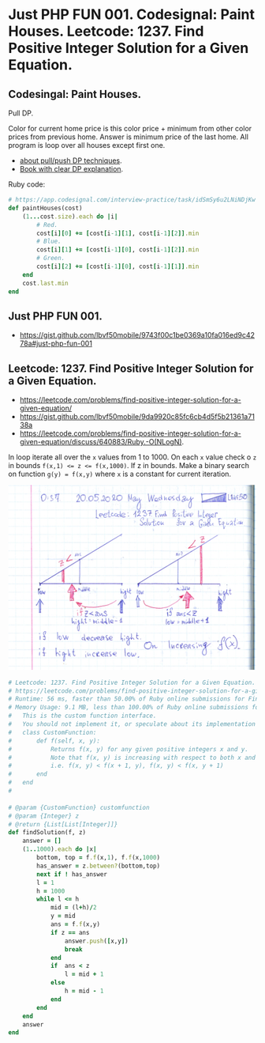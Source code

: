 # Just PHP FUN 001. Codesignal: Paint Houses. Leetcode: 1237. Find Positive Integer Solution for a Given Equation.


## Codesingal: Paint Houses.

Pull DP.

Color for current home price is this color price + minimum from other color prices from previous home.  Answer is minimum price of the last home. All program is loop over all houses except first one.

- [about pull/push DP techniques](https://youtu.be/YBSt1jYwVfU).
- [Book with clear DP explanation](https://www.byte-by-byte.com/dpbook/).

Ruby code:
```Ruby
# https://app.codesignal.com/interview-practice/task/idSmSy6u2LNiNDjKw
def paintHouses(cost)
    (1...cost.size).each do |i|
        # Red.
        cost[i][0] += [cost[i-1][1], cost[i-1][2]].min
        # Blue.
        cost[i][1] += [cost[i-1][0], cost[i-1][2]].min
        # Green.
        cost[i][2] += [cost[i-1][0], cost[i-1][1]].min
    end
    cost.last.min
end
```

## Just PHP FUN 001.

- https://gist.github.com/lbvf50mobile/9743f00c1be0369a10fa016ed9c4278a#just-php-fun-001


## Leetcode: 1237. Find Positive Integer Solution for a Given Equation.

- https://leetcode.com/problems/find-positive-integer-solution-for-a-given-equation/
- https://gist.github.com/lbvf50mobile/9da9920c85fc6cb4d5f5b21361a7138a
- https://leetcode.com/problems/find-positive-integer-solution-for-a-given-equation/discuss/640883/Ruby.-O(NLogN).

In loop iterate all over the `x` values from 1 to 1000. On each `x` value check o `z` in bounds `f(x,1) <= z <= f(x,1000)`.
If z in bounds.  Make a binary search on function `g(y) = f(x,y)` where `x` is a constant for current iteration.

![if hight decrease low, if low increase hight, on increasing functions. I mean if f(mid) < z  h = mid - 1, f(mid) > z l = mid + 1 ](lc1237.png)


```Ruby
# Leetcode: 1237. Find Positive Integer Solution for a Given Equation.
# https://leetcode.com/problems/find-positive-integer-solution-for-a-given-equation/
# Runtime: 56 ms, faster than 50.00% of Ruby online submissions for Find Positive Integer Solution for a Given Equation.
# Memory Usage: 9.1 MB, less than 100.00% of Ruby online submissions for Find Positive Integer Solution for a Given Equation.
# 	This is the custom function interface.
#	You should not implement it, or speculate about its implementation
#	class CustomFunction:
#		def f(self, x, y):
# 			Returns f(x, y) for any given positive integers x and y.
# 			Note that f(x, y) is increasing with respect to both x and y.
# 			i.e. f(x, y) < f(x + 1, y), f(x, y) < f(x, y + 1)
# 		end
# 	end
# 

# @param {CustomFunction} customfunction
# @param {Integer} z
# @return {List[List[Integer]]}
def findSolution(f, z)
    answer = []
    (1..1000).each do |x|
        bottom, top = f.f(x,1), f.f(x,1000)
        has_answer = z.between?(bottom,top)
        next if ! has_answer
        l = 1
        h = 1000
        while l <= h
            mid = (l+h)/2
            y = mid
            ans = f.f(x,y)
            if z == ans
                answer.push([x,y])
                break
            end
            if  ans < z
                l = mid + 1
            else
                h = mid - 1 
            end
        end
    end
    answer
end
```